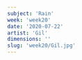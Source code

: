 ```yaml
---
subject: 'Rain'
week: 'week20'
date: '2020-07-22'
artist: 'Gil'
dimensions: ''
slug: 'week20/Gil.jpg'
---
```

